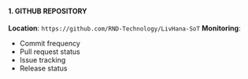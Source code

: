 #### 1. GITHUB REPOSITORY
**Location**: `https://github.com/RND-Technology/LivHana-SoT`
**Monitoring**:
- Commit frequency
- Pull request status
- Issue tracking
- Release status
